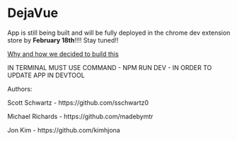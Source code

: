 # DejaVue

App is still being built and will be fully deployed in the chrome dev extension store by <b>February 18th</b>!!!! Stay tuned!!

<a href="https://medium.com/@jonajumba/why-were-building-dejavue-js-80e037bf15e3#.tygt4by9o">Why and how we decided to build this</a>

IN TERMINAL MUST USE COMMAND - NPM RUN DEV - IN ORDER TO UPDATE APP IN DEVTOOL


Authors:
<p>Scott Schwartz - https://github.com/sschwartz0</p>
<p>Michael Richards - https://github.com/madebymtr</p>
<p>Jon Kim - https://github.com/kimhjona</p>
